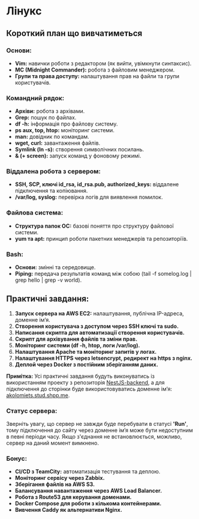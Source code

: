 # Лінукс

## Короткий план що вивчатиметься

### Основи:
- **Vim:** навички роботи з редактором (як вийти, увімкнути синтаксис).
- **MC (Midnight Commander):** робота з файловим менеджером.
- **Групи та права доступу:** налаштування прав на файли та групи користувачів.

### Командний рядок:
- **Архіви:** робота з архівами.
- **Grep:** пошук по файлах.
- **df -h:** інформація про файлову систему.
- **ps aux, top, htop:** моніторинг системи.
- **man:** довідник по командам.
- **wget, curl:** завантаження файлів.
- **Symlink (ln -s):** створення символічних посилань.
- **& (+ screen):** запуск команд у фоновому режимі.

### Віддалена робота з сервером:
- **SSH, SCP, ключі id_rsa, id_rsa.pub, authorized_keys:** віддалене підключення та копіювання.
- **/var/log, syslog:** перевірка логів для виявлення помилок.

### Файлова система:
- **Структура папок ОС:** базові поняття про структуру файлової системи.
- **yum та apt:** принцип роботи пакетних менеджерів та репозиторіїв.

### Bash:
- **Основи:** змінні та середовище.
- **Piping:** передача результатів команд між собою (tail -f somelog.log | grep hello | grep -v world).

## Практичні завдання:
1. **Запуск сервера на AWS EC2:** налаштування, публічна IP-адреса, доменне ім’я.
2. **Створення користувача з доступом через SSH ключі та sudo.**
3. **Написання скрипта для автоматизації створення користувачів.**
4. **Скрипт для архівування файлів та зміни прав.**
5. **Моніторинг системи (df -h, htop, логи /var/log).**
6. **Налаштування Apache та моніторинг запитів у логах.**
7. **Налаштування HTTPS через letsencrypt, редирект на https з nginx.**
8. **Деплой через Docker з постійним зберіганням даних.**

**Примітка:** Усі практичні завдання будуть виконуватись із використанням проекту з репозиторія [NestJS-backend](https://github.com/Alex-LaNN/NestJS-backend), а для підключення до сторінки буде використовуватись доменне ім’я: [akolomiets.stud.shpp.me](http://akolomiets.stud.shpp.me).

### Статус сервера:
Зверніть увагу, що сервер не завжди буде перебувати в статусі **'Run'**, тому підключення до сайту через доменне ім’я може бути недоступним в певні періоди часу. Якщо з'єднання не встановлюється, можливо, сервер на даний момент вимкнено.


### Бонус:
- **CI/CD з TeamCity:** автоматизація тестування та деплою.
- **Моніторинг сервісу через Zabbix.**
- **Зберігання файлів на AWS S3.**
- **Балансування навантаження через AWS Load Balancer.**
- **Робота з Route53 для керування доменами.**
- **Docker Compose для роботи з кількома контейнерами.**
- **Вивчення Caddy як альтернативи Nginx.**
